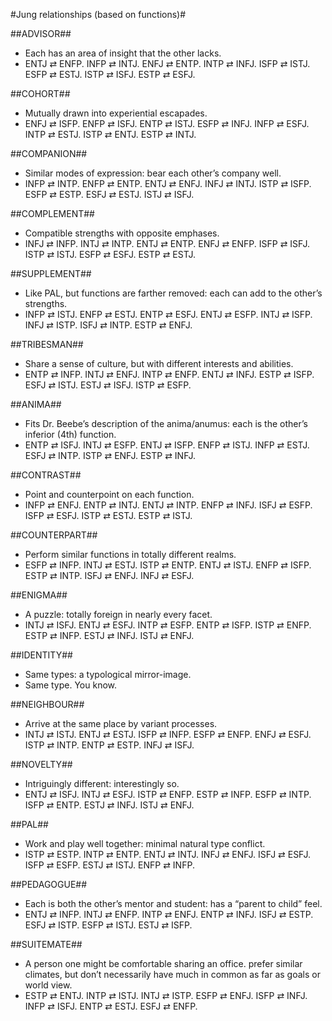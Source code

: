 #Jung relationships (based on functions)#

##ADVISOR##

+ Each has an area of insight that the other lacks.
+ ENTJ ⇄ ENFP. INFP ⇄ INTJ. ENFJ ⇄ ENTP. INTP ⇄ INFJ. ISFP ⇄ ISTJ. ESFP ⇄ ESTJ. ISTP ⇄ ISFJ. ESTP ⇄ ESFJ.

##COHORT##
+ Mutually drawn into experiential escapades.
+ ENFJ ⇄ ISFP. ENFP ⇄ ISFJ. ENTP ⇄ ISTJ. ESFP ⇄ INFJ. INFP ⇄ ESFJ. INTP ⇄ ESTJ. ISTP ⇄ ENTJ. ESTP ⇄ INTJ.

##COMPANION##
+ Similar modes of expression: bear each other’s company well.
+ INFP ⇄ INTP. ENFP ⇄ ENTP. ENTJ ⇄ ENFJ. INFJ ⇄ INTJ. ISTP ⇄ ISFP. ESFP ⇄ ESTP. ESFJ ⇄ ESTJ. ISTJ ⇄ ISFJ.

##COMPLEMENT##
+ Compatible strengths with opposite emphases.
+ INFJ ⇄ INFP. INTJ ⇄ INTP. ENTJ ⇄ ENTP. ENFJ ⇄ ENFP. ISFP ⇄ ISFJ. ISTP ⇄ ISTJ. ESFP ⇄ ESFJ. ESTP ⇄ ESTJ.

##SUPPLEMENT##
+ Like PAL, but functions are farther removed: each can add to the other’s strengths.
+ INFP ⇄ ISTJ. ENFP ⇄ ESTJ. ENTP ⇄ ESFJ. ENTJ ⇄ ESFP. INTJ ⇄ ISFP. INFJ ⇄ ISTP. ISFJ ⇄ INTP. ESTP ⇄ ENFJ.

##TRIBESMAN##
+ Share a sense of culture, but with different interests and abilities.
+ ENTP ⇄ INFP. INTJ ⇄ ENFJ. INTP ⇄ ENFP. ENTJ ⇄ INFJ. ESTP ⇄ ISFP. ESFJ ⇄ ISTJ. ESTJ ⇄ ISFJ. ISTP ⇄ ESFP.

##ANIMA##
+ Fits Dr. Beebe’s description of the anima/anumus: each is the other’s inferior (4th) function.
+ ENTP ⇄ ISFJ. INTJ ⇄ ESFP. ENTJ ⇄ ISFP. ENFP ⇄ ISTJ. INFP ⇄ ESTJ. ESFJ ⇄ INTP. ISTP ⇄ ENFJ. ESTP ⇄ INFJ.

##CONTRAST##
+ Point and counterpoint on each function.
+ INFP ⇄ ENFJ. ENTP ⇄ INTJ. ENTJ ⇄ INTP. ENFP ⇄ INFJ. ISFJ ⇄ ESFP. ISFP ⇄ ESFJ. ISTP ⇄ ESTJ. ESTP ⇄ ISTJ.

##COUNTERPART##
+ Perform similar functions in totally different realms.
+ ESFP ⇄ INFP. INTJ ⇄ ESTJ. ISTP ⇄ ENTP. ENTJ ⇄ ISTJ. ENFP ⇄ ISFP. ESTP ⇄ INTP. ISFJ ⇄ ENFJ. INFJ ⇄ ESFJ.

##ENIGMA##
+ A puzzle: totally foreign in nearly every facet.
+ INTJ ⇄ ISFJ. ENTJ ⇄ ESFJ. INTP ⇄ ESFP. ENTP ⇄ ISFP. ISTP ⇄ ENFP. ESTP ⇄ INFP. ESTJ ⇄ INFJ. ISTJ ⇄ ENFJ.

##IDENTITY##
+ Same types: a typological mirror-image.
+ Same type. You know.

##NEIGHBOUR##
+ Arrive at the same place by variant processes.
+ INTJ ⇄ ISTJ. ENTJ ⇄ ESTJ. ISFP ⇄ INFP. ESFP ⇄ ENFP. ENFJ ⇄ ESFJ. ISTP ⇄ INTP. ENTP ⇄ ESTP. INFJ ⇄ ISFJ.

##NOVELTY##
+ Intriguingly different: interestingly so.
+ ENTJ ⇄ ISFJ. INTJ ⇄ ESFJ. ISTP ⇄ ENFP. ESTP ⇄ INFP. ESFP ⇄ INTP. ISFP ⇄ ENTP. ESTJ ⇄ INFJ. ISTJ ⇄ ENFJ.

##PAL##
+ Work and play well together: minimal natural type conflict.
+ ISTP ⇄ ESTP. INTP ⇄ ENTP. ENTJ ⇄ INTJ. INFJ ⇄ ENFJ. ISFJ ⇄ ESFJ. ISFP ⇄ ESFP. ESTJ ⇄ ISTJ. ENFP ⇄ INFP.

##PEDAGOGUE##
+ Each is both the other’s mentor and student: has a “parent to child” feel.
+ ENTJ ⇄ INFP. INTJ ⇄ ENFP. INTP ⇄ ENFJ. ENTP ⇄ INFJ. ISFJ ⇄ ESTP. ESFJ ⇄ ISTP. ESFP ⇄ ISTJ. ESTJ ⇄ ISFP.

##SUITEMATE##
+ A person one might be comfortable sharing an office. prefer similar climates, but don’t necessarily have much in common as far as goals or world view.
+ ESTP ⇄ ENTJ. INTP ⇄ ISTJ. INTJ ⇄ ISTP. ESFP ⇄ ENFJ. ISFP ⇄ INFJ. INFP ⇄ ISFJ. ENTP ⇄ ESTJ. ESFJ ⇄ ENFP.
